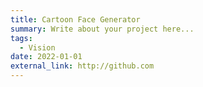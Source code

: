 ```yaml
---
title: Cartoon Face Generator
summary: Write about your project here...
tags:
  - Vision
date: 2022-01-01
external_link: http://github.com
---
```

